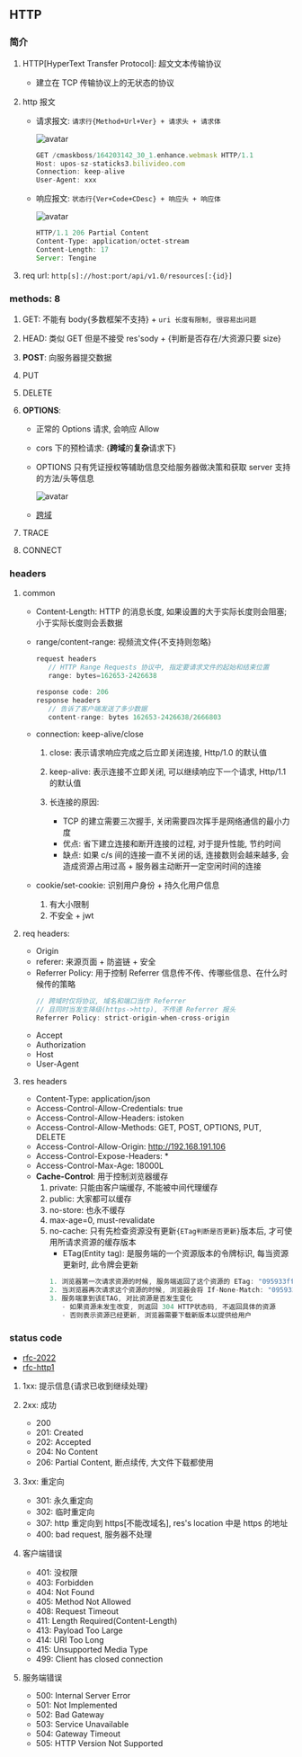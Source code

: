 ## HTTP

### 简介

1. HTTP[HyperText Transfer Protocol]: 超⽂⽂本传输协议

   - 建立在 TCP 传输协议上的无状态的协议

2. http 报文

   - 请求报文: `请求行{Method+Url+Ver} + 请求头 + 请求体`

     ![avatar](/static/image/common/http/http-msg-req.png)

     ```js
     GET /cmaskboss/164203142_30_1.enhance.webmask HTTP/1.1
     Host: upos-sz-staticks3.bilivideo.com
     Connection: keep-alive
     User-Agent: xxx
     ```

   - 响应报文: `状态行{Ver+Code+CDesc} + 响应头 + 响应体`

     ![avatar](/static/image/common/http/http-msg-res.png)

     ```js
     HTTP/1.1 206 Partial Content
     Content-Type: application/octet-stream
     Content-Length: 17
     Server: Tengine
     ```

3. req url: `http[s]://host:port/api/v1.0/resources[:{id}]`

### methods: 8

1. GET: 不能有 body{多数框架不支持} + `uri 长度有限制, 很容易出问题`
2. HEAD: 类似 GET 但是不接受 res'sody + {判断是否存在/大资源只要 size}
3. **POST**: 向服务器提交数据
4. PUT
5. DELETE
6. **OPTIONS**:

   - 正常的 Options 请求, 会响应 Allow
   - cors 下的预检请求: {**跨域**的**复杂**请求下}
   - OPTIONS 只有凭证授权等辅助信息交给服务器做决策和获取 server 支持的方法/头等信息

     ![avatar](/static/image/common/http/http-method-options.png)

   - [跨域](./99.questions.md)

7. TRACE
8. CONNECT

### headers

1. common

   - Content-Length: HTTP 的消息⻓度, 如果设置的大于实际长度则会阻塞; 小于实际长度则会丢数据
   - range/content-range: 视频流文件{不支持则忽略}

     ```js
     request headers
        // HTTP Range Requests 协议中, 指定要请求⽂件的起始和结束位置
        range: bytes=162653-2426638

     response code: 206
     response headers
        // 告诉了客户端发送了多少数据
        content-range: bytes 162653-2426638/2666803
     ```

   - connection: keep-alive/close

     1. close: 表示请求响应完成之后⽴即关闭连接, Http/1.0 的默认值
     2. keep-alive: 表示连接不⽴即关闭, 可以继续响应下⼀个请求, Http/1.1 的默认值
     3. 长连接的原因:

        - TCP 的建⽴需要三次握⼿, 关闭需要四次挥⼿是网络通信的最小力度
        - 优点: 省下建⽴连接和断开连接的过程, 对于提升性能, 节约时间
        - 缺点: 如果 c/s 间的连接⼀直不关闭的话, 连接数则会越来越多, 会造成资源占⽤过⾼ + 服务器主动断开一定空闲时间的连接

   - cookie/set-cookie: 识别⽤户身份 + 持久化⽤户信息

     1. 有大小限制
     2. 不安全 + jwt

2. req headers:

   - Origin
   - referer: 来源⻚⾯ + 防盗链 + 安全
   - Referrer Policy: ⽤于控制 Referrer 信息传不传、传哪些信息、在什么时候传的策略
     ```js
     // 跨域时仅将协议, 域名和端⼝当作 Referrer
     // 且同时当发⽣降级(https->http), 不传递 Referrer 报头
     Referrer Policy: strict-origin-when-cross-origin
     ```
   - Accept
   - Authorization
   - Host
   - User-Agent

3. res headers

   - Content-Type: application/json
   - Access-Control-Allow-Credentials: true
   - Access-Control-Allow-Headers: istoken
   - Access-Control-Allow-Methods: GET, POST, OPTIONS, PUT, DELETE
   - Access-Control-Allow-Origin: http://192.168.191.106
   - Access-Control-Expose-Headers: \*
   - Access-Control-Max-Age: 18000L
   - **Cache-Control**: ⽤于控制浏览器缓存
     1. private: 只能由客户端缓存, 不能被中间代理缓存
     2. public: 大家都可以缓存
     3. no-store: 也永不缓存
     4. max-age=0, must-revalidate
     5. no-cache: 只有先检查资源没有更新`{ETag判断是否更新}`版本后, 才可使⽤所请求资源的缓存版本
        - ETag(Entity tag): 是服务端的⼀个资源版本的令牌标识, 每当资源更新时, 此令牌会更新
        ```js
        1. 浏览器第⼀次请求资源的时候, 服务端返回了这个资源的 ETag: "095933fff2323351d3b495f2f879616f1762f752"
        2. 当浏览器再次请求这个资源的时候, 浏览器会将 If-None-Match: "095933fff2323351d3b495f2f879616f1762f752" 传输给服务端
        3. 服务端拿到该ETAG, 对⽐资源是否发⽣变化
           - 如果资源未发⽣改变, 则返回 304 HTTP状态码, 不返回具体的资源
           - 否则表示资源已经更新, 浏览器需要下载新版本以提供给⽤户
        ```

### status code

- [rfc-2022](https://www.ietf.org/rfc/rfc9110.txt)
- [rfc-http1](https://datatracker.ietf.org/doc/html/rfc7231#section-6.3.2)

1. 1xx: 提示信息{请求已收到继续处理}
2. 2xx: 成功

   - 200
   - 201: Created
   - 202: Accepted
   - 204: No Content
   - 206: Partial Content, 断点续传, 大文件下载都使用

3. 3xx: 重定向

   - 301: 永久重定向
   - 302: 临时重定向
   - 307: http 重定向到 https[不能改域名], res's location 中是 https 的地址
   - 400: bad request, 服务器不处理

4. 客户端错误

   - 401: 没权限
   - 403: Forbidden
   - 404: Not Found
   - 405: Method Not Allowed
   - 408: Request Timeout
   - 411: Length Required(Content-Length)
   - 413: Payload Too Large
   - 414: URI Too Long
   - 415: Unsupported Media Type
   - 499: Client has closed connection

5. 服务端错误

   - 500: Internal Server Error
   - 501: Not Implemented
   - 502: Bad Gateway
   - 503: Service Unavailable
   - 504: Gateway Timeout
   - 505: HTTP Version Not Supported
